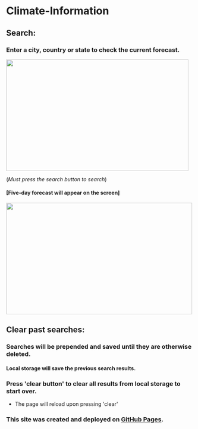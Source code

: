 # Climate-Information

## Search:
### Enter a city, country or state to check the current forecast.

<img src="https://user-images.githubusercontent.com/38336934/71777330-72a27400-2f5b-11ea-8ea8-d83b3b902651.png" width="490" height="300">

(*Must press the search button to search*) 
#### [Five-day forecast will appear on the screen]

 <img src="https://user-images.githubusercontent.com/38336934/71777328-70401a00-2f5b-11ea-85a2-d05babe153e4.png" width="500" height="300">

## Clear past searches:

### Searches will be prepended and saved until they are otherwise deleted. 
#### Local storage will save the previous search results.

### Press 'clear button' to clear all results from local storage to start over.
- The page will reload upon pressing 'clear' 

### This site was created and deployed on [GitHub Pages](https://fancystacks.github.io/Climate-Information/).